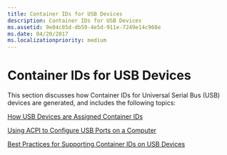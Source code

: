 ```yaml
---
title: Container IDs for USB Devices
description: Container IDs for USB Devices
ms.assetid: 9e04c85d-db59-4e5d-911e-7249e14c968e
ms.date: 04/20/2017
ms.localizationpriority: medium
---
```


# Container IDs for USB Devices


This section discusses how Container IDs for Universal Serial Bus (USB) devices are generated, and includes the following topics:

[How USB Devices are Assigned Container IDs](how-usb-devices-are-assigned-container-ids.md)

[Using ACPI to Configure USB Ports on a Computer](using-acpi-to-configure-usb-ports-on-a-computer.md)

[Best Practices for Supporting Container IDs on USB Devices](best-practices-for-supporting-container-ids-on-usb-devices.md)

 

 





